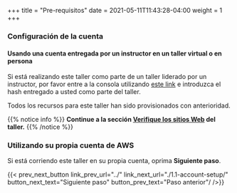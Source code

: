 +++
title = "Pre-requisitos"
date =  2021-05-11T11:43:28-04:00
weight = 1
+++

### Configuración de la cuenta 

#### Usando una cuenta entregada por un instructor en un taller virtual o en persona

Si está realizando este taller como parte de un taller liderado por un instructor, por favor entre a la consola utilizando [este link](https://dashboard.eventengine.run/) e introduzca el hash entregado a usted como parte del taller.

Todos los recursos para este taller han sido provisionados con anterioridad.

{{% notice info %}}
**Continue a la sección [Verifique los sitios Web](../2-verify-websites/) del taller.**
{{% /notice %}}

### Utilizando su propia cuenta de AWS

Si está corriendo este taller en su propia cuenta, oprima **Siguiente paso**.

{{< prev_next_button link_prev_url="../" link_next_url="./1.1-account-setup/" button_next_text="Siguiente paso" button_prev_text="Paso anterior"/ />}}
